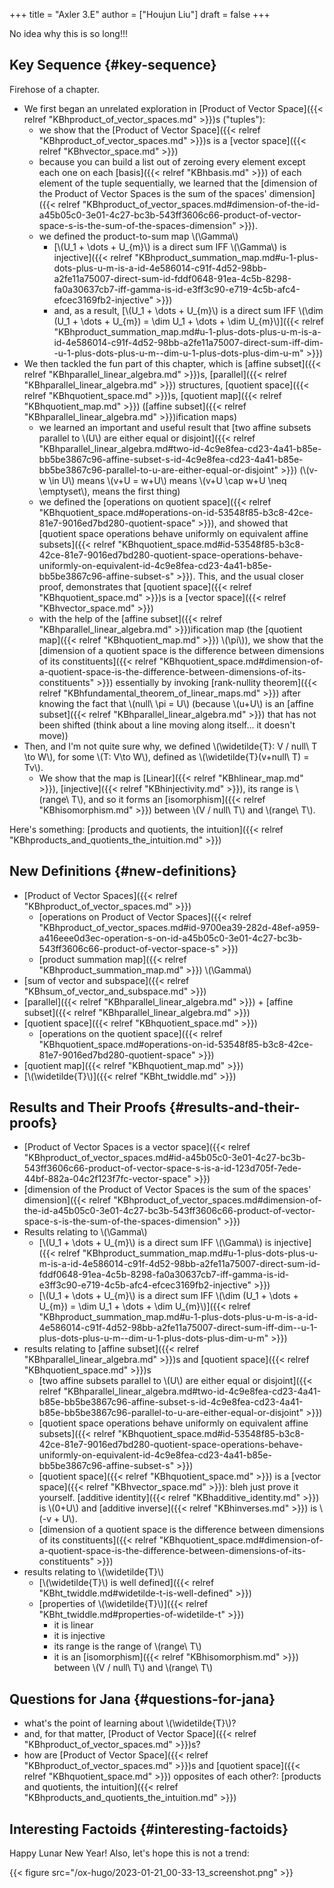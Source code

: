 +++
title = "Axler 3.E"
author = ["Houjun Liu"]
draft = false
+++

No idea why this is so long!!!


## Key Sequence {#key-sequence}

Firehose of a chapter.

-   We first began an unrelated exploration in [Product of Vector Space]({{< relref "KBhproduct_of_vector_spaces.md" >}})s ("tuples"):
    -   we show that the [Product of Vector Space]({{< relref "KBhproduct_of_vector_spaces.md" >}})s is a [vector space]({{< relref "KBhvector_space.md" >}})
    -   because you can build a list out of zeroing every element except each one on each [basis]({{< relref "KBhbasis.md" >}}) of each element of the tuple sequentially, we learned that the [dimension of the Product of Vector Spaces is the sum of the spaces' dimension]({{< relref "KBhproduct_of_vector_spaces.md#dimension-of-the-id-a45b05c0-3e01-4c27-bc3b-543ff3606c66-product-of-vector-space-s-is-the-sum-of-the-spaces-dimension" >}}).
    -   we defined the product-to-sum map \\(\Gamma\\)
        -   [\\(U\_1 + \dots + U\_{m}\\) is a direct sum IFF \\(\Gamma\\) is injective]({{< relref "KBhproduct_summation_map.md#u-1-plus-dots-plus-u-m-is-a-id-4e586014-c91f-4d52-98bb-a2fe11a75007-direct-sum-id-fddf0648-91ea-4c5b-8298-fa0a30637cb7-iff-gamma-is-id-e3ff3c90-e719-4c5b-afc4-efcec3169fb2-injective" >}})
        -   and, as a result, [\\(U\_1 + \dots + U\_{m}\\) is a direct sum IFF \\(\dim (U\_1 + \dots + U\_{m}) = \dim U\_1 + \dots + \dim U\_{m}\\)]({{< relref "KBhproduct_summation_map.md#u-1-plus-dots-plus-u-m-is-a-id-4e586014-c91f-4d52-98bb-a2fe11a75007-direct-sum-iff-dim--u-1-plus-dots-plus-u-m--dim-u-1-plus-dots-plus-dim-u-m" >}})
-   We then tackled the fun part of this chapter, which is [affine subset]({{< relref "KBhparallel_linear_algebra.md" >}})s, [parallel]({{< relref "KBhparallel_linear_algebra.md" >}}) structures, [quotient space]({{< relref "KBhquotient_space.md" >}})s, [quotient map]({{< relref "KBhquotient_map.md" >}}) ([affine subset]({{< relref "KBhparallel_linear_algebra.md" >}})ification maps)
    -   we learned an important and useful result that [two affine subsets parallel to \\(U\\) are either equal or disjoint]({{< relref "KBhparallel_linear_algebra.md#two-id-4c9e8fea-cd23-4a41-b85e-bb5be3867c96-affine-subset-s-id-4c9e8fea-cd23-4a41-b85e-bb5be3867c96-parallel-to-u-are-either-equal-or-disjoint" >}}) (\\(v-w \in U\\) means \\(v+U = w+U\\) means \\(v+U \cap w+U \neq \emptyset\\), means the first thing)
    -   we defined the [operations on quotient space]({{< relref "KBhquotient_space.md#operations-on-id-53548f85-b3c8-42ce-81e7-9016ed7bd280-quotient-space" >}}), and showed that [quotient space operations behave uniformly on equivalent affine subsets]({{< relref "KBhquotient_space.md#id-53548f85-b3c8-42ce-81e7-9016ed7bd280-quotient-space-operations-behave-uniformly-on-equivalent-id-4c9e8fea-cd23-4a41-b85e-bb5be3867c96-affine-subset-s" >}}). This, and the usual closer proof, demonstrates that [quotient space]({{< relref "KBhquotient_space.md" >}})s is a [vector space]({{< relref "KBhvector_space.md" >}})
    -   with the help of the [affine subset]({{< relref "KBhparallel_linear_algebra.md" >}})ification map (the [quotient map]({{< relref "KBhquotient_map.md" >}}) \\(\pi\\)), we show that the [dimension of a quotient space is the difference between dimensions of its constituents]({{< relref "KBhquotient_space.md#dimension-of-a-quotient-space-is-the-difference-between-dimensions-of-its-constituents" >}}) essentially by invoking [rank-nullity theorem]({{< relref "KBhfundamental_theorem_of_linear_maps.md" >}}) after knowing the fact that \\(null\ \pi = U\\) (because \\(u+U\\) is an [affine subset]({{< relref "KBhparallel_linear_algebra.md" >}}) that has not been shifted (think about a line moving along itself... it doesn't move))
-   Then, and I'm not quite sure why, we defined \\(\widetilde{T}: V / null\ T \to W\\), for some \\(T: V\to W\\), defined as \\(\widetilde{T}(v+null\ T) = Tv\\).
    -   We show that the map is [Linear]({{< relref "KBhlinear_map.md" >}}), [injective]({{< relref "KBhinjectivity.md" >}}), its range is \\(range\ T\\), and so it forms an [isomorphism]({{< relref "KBhisomorphism.md" >}}) between \\(V / null\ T\\) and \\(range\ T\\).

Here's something: [products and quotients, the intuition]({{< relref "KBhproducts_and_quotients_the_intuition.md" >}})


## New Definitions {#new-definitions}

-   [Product of Vector Spaces]({{< relref "KBhproduct_of_vector_spaces.md" >}})
    -   [operations on Product of Vector Spaces]({{< relref "KBhproduct_of_vector_spaces.md#id-9700ea39-282d-48ef-a959-a416eee0d3ec-operation-s-on-id-a45b05c0-3e01-4c27-bc3b-543ff3606c66-product-of-vector-space-s" >}})
    -   [product summation map]({{< relref "KBhproduct_summation_map.md" >}}) \\(\Gamma\\)
-   [sum of vector and subspace]({{< relref "KBhsum_of_vector_and_subspace.md" >}})
-   [parallel]({{< relref "KBhparallel_linear_algebra.md" >}}) + [affine subset]({{< relref "KBhparallel_linear_algebra.md" >}})
-   [quotient space]({{< relref "KBhquotient_space.md" >}})
    -   [operations on the quotient space]({{< relref "KBhquotient_space.md#operations-on-id-53548f85-b3c8-42ce-81e7-9016ed7bd280-quotient-space" >}})
-   [quotient map]({{< relref "KBhquotient_map.md" >}})
-   [\\(\widetilde{T}\\)]({{< relref "KBht_twiddle.md" >}})


## Results and Their Proofs {#results-and-their-proofs}

-   [Product of Vector Spaces is a vector space]({{< relref "KBhproduct_of_vector_spaces.md#id-a45b05c0-3e01-4c27-bc3b-543ff3606c66-product-of-vector-space-s-is-a-id-123d705f-7ede-44bf-882a-04c2f123f7fc-vector-space" >}})
-   [dimension of the Product of Vector Spaces is the sum of the spaces' dimension]({{< relref "KBhproduct_of_vector_spaces.md#dimension-of-the-id-a45b05c0-3e01-4c27-bc3b-543ff3606c66-product-of-vector-space-s-is-the-sum-of-the-spaces-dimension" >}})
-   Results relating to \\(\Gamma\\)
    -   [\\(U\_1 + \dots + U\_{m}\\) is a direct sum IFF \\(\Gamma\\) is injective]({{< relref "KBhproduct_summation_map.md#u-1-plus-dots-plus-u-m-is-a-id-4e586014-c91f-4d52-98bb-a2fe11a75007-direct-sum-id-fddf0648-91ea-4c5b-8298-fa0a30637cb7-iff-gamma-is-id-e3ff3c90-e719-4c5b-afc4-efcec3169fb2-injective" >}})
    -   [\\(U\_1 + \dots + U\_{m}\\) is a direct sum IFF \\(\dim (U\_1 + \dots + U\_{m}) = \dim U\_1 + \dots + \dim U\_{m}\\)]({{< relref "KBhproduct_summation_map.md#u-1-plus-dots-plus-u-m-is-a-id-4e586014-c91f-4d52-98bb-a2fe11a75007-direct-sum-iff-dim--u-1-plus-dots-plus-u-m--dim-u-1-plus-dots-plus-dim-u-m" >}})
-   results relating to [affine subset]({{< relref "KBhparallel_linear_algebra.md" >}})s and [quotient space]({{< relref "KBhquotient_space.md" >}})s
    -   [two affine subsets parallel to \\(U\\) are either equal or disjoint]({{< relref "KBhparallel_linear_algebra.md#two-id-4c9e8fea-cd23-4a41-b85e-bb5be3867c96-affine-subset-s-id-4c9e8fea-cd23-4a41-b85e-bb5be3867c96-parallel-to-u-are-either-equal-or-disjoint" >}})
    -   [quotient space operations behave uniformly on equivalent affine subsets]({{< relref "KBhquotient_space.md#id-53548f85-b3c8-42ce-81e7-9016ed7bd280-quotient-space-operations-behave-uniformly-on-equivalent-id-4c9e8fea-cd23-4a41-b85e-bb5be3867c96-affine-subset-s" >}})
    -   [quotient space]({{< relref "KBhquotient_space.md" >}}) is a [vector space]({{< relref "KBhvector_space.md" >}}): bleh just prove it yourself. [additive identity]({{< relref "KBhadditive_identity.md" >}}) is \\(0+U\\) and [additive inverse]({{< relref "KBhinverses.md" >}}) is \\(-v + U\\).
    -   [dimension of a quotient space is the difference between dimensions of its constituents]({{< relref "KBhquotient_space.md#dimension-of-a-quotient-space-is-the-difference-between-dimensions-of-its-constituents" >}})
-   results relating to \\(\widetilde{T}\\)
    -   [\\(\widetilde{T}\\) is well defined]({{< relref "KBht_twiddle.md#widetilde-t-is-well-defined" >}})
    -   [properties of \\(\widetilde{T}\\)]({{< relref "KBht_twiddle.md#properties-of-widetilde-t" >}})
        -   it is linear
        -   it is injective
        -   its range is the range of \\(range\ T\\)
        -   it is an [isomorphism]({{< relref "KBhisomorphism.md" >}}) between \\(V / null\ T\\) and \\(range\ T\\)


## Questions for Jana {#questions-for-jana}

-   what's the point of learning about \\(\widetilde{T}\\)?
-   and, for that matter, [Product of Vector Space]({{< relref "KBhproduct_of_vector_spaces.md" >}})s?
-   how are [Product of Vector Space]({{< relref "KBhproduct_of_vector_spaces.md" >}})s and [quotient space]({{< relref "KBhquotient_space.md" >}}) opposites of each other?: [products and quotients, the intuition]({{< relref "KBhproducts_and_quotients_the_intuition.md" >}})


## Interesting Factoids {#interesting-factoids}

Happy Lunar New Year! Also, let's hope this is not a trend:

{{< figure src="/ox-hugo/2023-01-21_00-33-13_screenshot.png" >}}